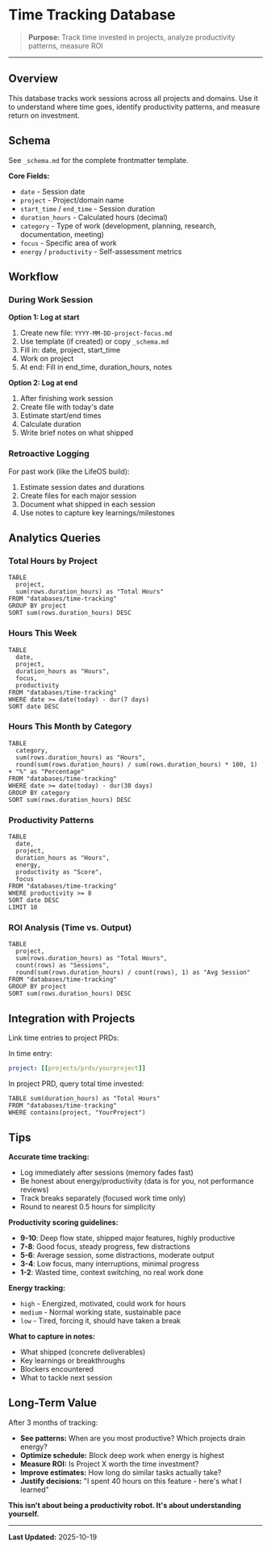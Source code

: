 # Time Tracking Database

> **Purpose:** Track time invested in projects, analyze productivity patterns, measure ROI

---

## Overview

This database tracks work sessions across all projects and domains. Use it to understand where time goes, identify productivity patterns, and measure return on investment.

## Schema

See `_schema.md` for the complete frontmatter template.

**Core Fields:**
- `date` - Session date
- `project` - Project/domain name
- `start_time` / `end_time` - Session duration
- `duration_hours` - Calculated hours (decimal)
- `category` - Type of work (development, planning, research, documentation, meeting)
- `focus` - Specific area of work
- `energy` / `productivity` - Self-assessment metrics

## Workflow

### During Work Session

**Option 1: Log at start**
1. Create new file: `YYYY-MM-DD-project-focus.md`
2. Use template (if created) or copy `_schema.md`
3. Fill in: date, project, start_time
4. Work on project
5. At end: Fill in end_time, duration_hours, notes

**Option 2: Log at end**
1. After finishing work session
2. Create file with today's date
3. Estimate start/end times
4. Calculate duration
5. Write brief notes on what shipped

### Retroactive Logging

For past work (like the LifeOS build):
1. Estimate session dates and durations
2. Create files for each major session
3. Document what shipped in each session
4. Use notes to capture key learnings/milestones

## Analytics Queries

### Total Hours by Project

```dataview
TABLE
  project,
  sum(rows.duration_hours) as "Total Hours"
FROM "databases/time-tracking"
GROUP BY project
SORT sum(rows.duration_hours) DESC
```

### Hours This Week

```dataview
TABLE
  date,
  project,
  duration_hours as "Hours",
  focus,
  productivity
FROM "databases/time-tracking"
WHERE date >= date(today) - dur(7 days)
SORT date DESC
```

### Hours This Month by Category

```dataview
TABLE
  category,
  sum(rows.duration_hours) as "Hours",
  round(sum(rows.duration_hours) / sum(rows.duration_hours) * 100, 1) + "%" as "Percentage"
FROM "databases/time-tracking"
WHERE date >= date(today) - dur(30 days)
GROUP BY category
SORT sum(rows.duration_hours) DESC
```

### Productivity Patterns

```dataview
TABLE
  date,
  project,
  duration_hours as "Hours",
  energy,
  productivity as "Score",
  focus
FROM "databases/time-tracking"
WHERE productivity >= 8
SORT date DESC
LIMIT 10
```

### ROI Analysis (Time vs. Output)

```dataview
TABLE
  project,
  sum(rows.duration_hours) as "Total Hours",
  count(rows) as "Sessions",
  round(sum(rows.duration_hours) / count(rows), 1) as "Avg Session"
FROM "databases/time-tracking"
GROUP BY project
SORT sum(rows.duration_hours) DESC
```

## Integration with Projects

Link time entries to project PRDs:

In time entry:
```yaml
project: [[projects/prds/yourproject]]
```

In project PRD, query total time invested:
```dataview
TABLE sum(duration_hours) as "Total Hours"
FROM "databases/time-tracking"
WHERE contains(project, "YourProject")
```

## Tips

**Accurate time tracking:**
- Log immediately after sessions (memory fades fast)
- Be honest about energy/productivity (data is for you, not performance reviews)
- Track breaks separately (focused work time only)
- Round to nearest 0.5 hours for simplicity

**Productivity scoring guidelines:**
- **9-10**: Deep flow state, shipped major features, highly productive
- **7-8**: Good focus, steady progress, few distractions
- **5-6**: Average session, some distractions, moderate output
- **3-4**: Low focus, many interruptions, minimal progress
- **1-2**: Wasted time, context switching, no real work done

**Energy tracking:**
- `high` - Energized, motivated, could work for hours
- `medium` - Normal working state, sustainable pace
- `low` - Tired, forcing it, should have taken a break

**What to capture in notes:**
- What shipped (concrete deliverables)
- Key learnings or breakthroughs
- Blockers encountered
- What to tackle next session

## Long-Term Value

After 3 months of tracking:
- **See patterns:** When are you most productive? Which projects drain energy?
- **Optimize schedule:** Block deep work when energy is highest
- **Measure ROI:** Is Project X worth the time investment?
- **Improve estimates:** How long do similar tasks actually take?
- **Justify decisions:** "I spent 40 hours on this feature - here's what I learned"

**This isn't about being a productivity robot. It's about understanding yourself.**

---

**Last Updated:** 2025-10-19
